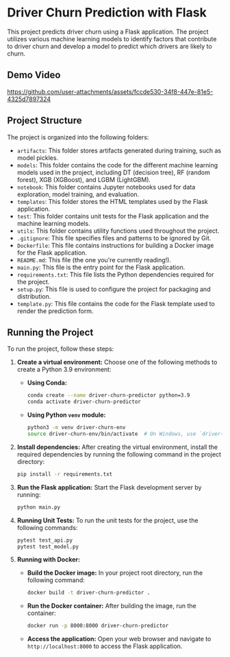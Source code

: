 # Driver Churn Prediction with Flask

This project  predicts driver churn using a Flask application. The project utilizes various machine learning models to identify factors that contribute to driver churn and develop a model to predict which drivers are likely to churn.

## Demo Video

https://github.com/user-attachments/assets/fccde530-34f8-447e-81e5-4325d7897324


## Project Structure

The project is organized into the following folders:

* `artifacts`: This folder stores artifacts generated during training, such as model pickles.
* `models`: This folder contains the code for the different machine learning models used in the project, including DT (decision tree), RF (random forest), XGB (XGBoost), and LGBM (LightGBM).
* `notebook`: This folder contains Jupyter notebooks used for data exploration, model training, and evaluation.
* `templates`: This folder stores the HTML templates used by the Flask application.
* `test`: This folder contains unit tests for the Flask application and the machine learning models.
* `utils`: This folder contains utility functions used throughout the project.
* `.gitignore`: This file specifies files and patterns to be ignored by Git.
* `Dockerfile`: This file contains instructions for building a Docker image for the Flask application.
* `README.md`: This file (the one you're currently reading!).
* `main.py`: This file is the entry point for the Flask application.
* `requirements.txt`: This file lists the Python dependencies required for the project.
* `setup.py`: This file is used to configure the project for packaging and distribution.
* `template.py`: This file contains the code for the Flask template used to render the prediction form.



## Running the Project

To run the project, follow these steps:

1. **Create a virtual environment:**
   Choose one of the following methods to create a Python 3.9 environment:

   - **Using Conda:**
     ```bash
     conda create --name driver-churn-predictor python=3.9
     conda activate driver-churn-predictor
     ```

   - **Using Python `venv` module:**
     ```bash
     python3 -m venv driver-churn-env
     source driver-churn-env/bin/activate  # On Windows, use `driver-churn-env\Scripts\activate`
     ```

2. **Install dependencies:** After creating the virtual environment, install the required dependencies by running the following command in the project directory:

   ```bash
   pip install -r requirements.txt
   ```

3. **Run the Flask application:** Start the Flask development server by running:

    ```bash 
    python main.py
    ```

4. **Running Unit Tests:**
   To run the unit tests for the project, use the following commands:
   
   ```bash
   pytest test_api.py
   pytest test_model.py
   ```

5. **Running with Docker:**

   - **Build the Docker image:** In your project root directory, run the following command:
     ```bash
     docker build -t driver-churn-predictor .
     ```

   - **Run the Docker container:** After building the image, run the container:
     ```bash
     docker run -p 8000:8000 driver-churn-predictor
     ```

   - **Access the application:** Open your web browser and navigate to `http://localhost:8000` to access the Flask application.


